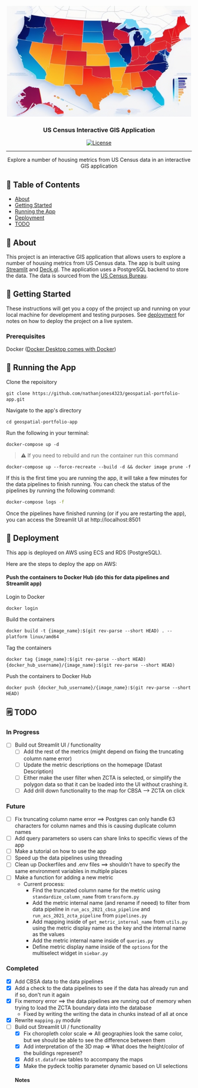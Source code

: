 <p align="center">
  <a href="" rel="noopener">
  <!-- Use the image stored in this relative path `images/logo.png` as the src attribute of the img tag. -->
  <img width=500px height=300px src="images/logo.png" alt="Project logo"></a>
</p>

<h3 align="center">US Census Interactive GIS Application</h3>

<div align="center">

[![License](https://img.shields.io/badge/license-MIT-blue.svg)](/LICENSE)

</div>

---

<p align="center"> Explore a number of housing metrics from US Census data in an interactive GIS application
    <br> 
</p>

## 📝 Table of Contents

- [About](#about)
- [Getting Started](#getting_started)
- [Running the App](#usage)
- [Deployment](#deployment)
- [TODO](#todo)

## 🧐 About <a name = "about"></a>

This project is an interactive GIS application that allows users to explore a number of housing metrics from US Census data. The app is built using [Streamlit](https://streamlit.io/) and [Deck.gl](https://deck.gl/). The application uses a PostgreSQL backend to store the data. The data is sourced from the [US Census Bureau](https://www.census.gov/).


## 🏁 Getting Started <a name = "getting_started"></a>

These instructions will get you a copy of the project up and running on your local machine for development and testing purposes. See [deployment](#deployment) for notes on how to deploy the project on a live system.

### Prerequisites

Docker ([Docker Desktop comes with Docker](https://www.docker.com/products/docker-desktop/))

## 🏃 Running the App <a name = "usage"></a>

Clone the repoisitory
```
git clone https://github.com/nathanjones4323/geospatial-portfolio-app.git
```

Navigate to the app's directory
```
cd geospatial-portfolio-app
```

Run the following in your terminal:
```
docker-compose up -d
```

> :warning: If you need to rebuild and run the container run this command
```
docker-compose up --force-recreate --build -d && docker image prune -f
```

If this is the first time you are running the app, it will take a few minutes for the data pipelines to finish running. You can check the status of the pipelines by running the following command:

```bash
docker-compose logs -f
```

Once the pipelines have finished running (or if you are restarting the app), you can access the Streamlit UI at http://localhost:8501

## 🚀 Deployment <a name = "todo"></a>

This app is deployed on AWS using ECS and RDS (PostgreSQL).

Here are the steps to deploy the app on AWS:

#### Push the containers to Docker Hub (do this for data pipelines and Streamlit app)

Login to Docker

```
docker login
```

Build the containers

```
docker build -t {image_name}:$(git rev-parse --short HEAD) . --platform linux/amd64
```

Tag the containers

```
docker tag {image_name}:$(git rev-parse --short HEAD) {docker_hub_username}/{image_name}:$(git rev-parse --short HEAD)
```

Push the containers to Docker Hub

```
docker push {docker_hub_username}/{image_name}:$(git rev-parse --short HEAD)
```




## 🗒️ TODO <a name = "todo"></a>

### In Progress

- [ ] Build out Streamlit UI / functionality
  - [ ] Add the rest of the metrics (might depend on fixing the truncating column name error)
  - [ ] Update the metric descriptions on the homepage (Datast Description)
  - [ ] Either make the user filter when ZCTA is selected, or simplify the polygon data so that it can be loaded into the UI without crashing it.
  - [ ] Add drill down functionality to the map for CBSA --> ZCTA on click

### Future

- [ ] Fix truncating column name error ==> Postgres can only handle 63 characters for column names and this is causing duplicate column names
- [ ] Add query parameters so users can share links to specific views of the app
- [ ] Make a tutorial on how to use the app
- [ ] Speed up the data pipelines using threading
- [ ] Clean up Dockerfiles and .env files ==> shouldn't have to specify the same environment variables in multiple places
- [ ] Make a function for adding a new metric
  - Current process:
    - Find the truncated column name for the metric using `standardize_column_name` from `transform.py`
    - Add the metric internal name (and rename if neeed) to filter from data pipeline in `run_acs_2021_cbsa_pipeline` and `run_acs_2021_zcta_pipeline` from `pipelines.py`
    - Add mapping inside of `get_metric_internal_name` from `utils.py` using the metric display name as the key and the internal name as the values
    - Add the metric internal name inside of `queries.py`
    - Define metric display name inside of the `options` for the multiselect widget in `siebar.py`

### Completed

- [x] Add CBSA data to the data pipelines
- [x] Add a check to the data pipelines to see if the data has already run and if so, don't run it again
- [x] Fix memory error ==> the data pipelines are running out of memory when trying to load the ZCTA boundary data into the database
  - Fixed by writing the writing the data in chunks instead of all at once
- [x] Rewrite `mapping.py` module
- [ ] Build out Streamlit UI / functionality
  - [x] Fix choropleth color scale => All geographies look the same color, but we should be able to see the difference between them
  - [x] Add interpretation of the 3D map => What does the height/color of the buildings represent?
  - [x] Add `st.dataframe` tables to accompany the maps
  - [x] Make the pydeck tooltip parameter dynamic based on UI selections

  #### Notes
